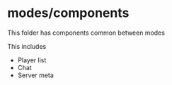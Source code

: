 # modes/components

This folder has components common between modes

This includes
- Player list
- Chat
- Server meta